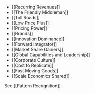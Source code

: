 - [[Recurring Revenues]]
- [[The Friendly Middleman]]
- [[Toll Roads]]
- [[Low Price Plus]]
- [[Pricing Power]]
- [[Brands]]
- [[Innovation Dominance]]
- [[Forward Integrator]]
- [[Market Share Gainers]]
- [[Global Capabilities and Leadership]]
- [[Corporate Culture]]
- [[Cost to Replicate]]
- [[Fast Moving Goods]]
- [[Scale Economics Shared]]








See [[Pattern Recognition]]